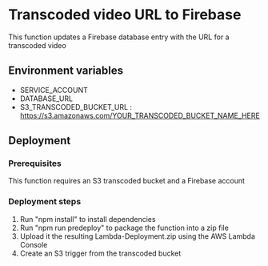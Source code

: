 # Transcoded video URL to Firebase

This function updates a Firebase database entry with the URL for a transcoded video

## Environment variables
- SERVICE_ACCOUNT
- DATABASE_URL
- S3_TRANSCODED_BUCKET_URL : https://s3.amazonaws.com/YOUR_TRANSCODED_BUCKET_NAME_HERE

## Deployment

### Prerequisites
This function requires an S3 transcoded bucket and a Firebase account

### Deployment steps
1. Run "npm install" to install dependencies
2. Run "npm run predeploy" to package the function into a zip file
3. Upload it the resulting Lambda-Deployment.zip using the AWS Lambda Console
4. Create an S3 trigger from the transcoded bucket
